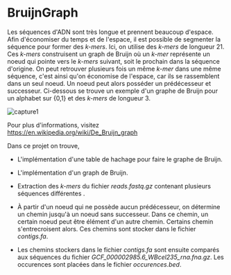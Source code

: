 # BruijnGraph

Les séquences d'ADN sont très longue et prennent beaucoup d'espace. Afin d'économiser du temps et de l'espace, il est possible de segmenter la séquence pour former des *k-mers*. Ici, on utilise des *k-mers* de longueur 21. 
Ces *k-mers* construisent un graph de Bruijn où un *k-mer* représente un noeud qui pointe vers le *k-mers* suivant, soit le prochain dans la séquence d'origine. On peut retrouver plusieurs fois un même *k-mer* dans une même séquence, c'est ainsi qu'on économise de l'espace, car ils se rassemblent dans un seul noeud. Un noeud peut alors posséder un prédécesseur et successeur.
Ci-dessous se trouve un exemple d'un graphe de Bruijn pour un alphabet sur {0,1} et des *k-mers* de longueur 3.

![capture1](https://user-images.githubusercontent.com/47392583/52370305-87f7e100-2a20-11e9-81fd-445b47584232.PNG)

Pour plus d'informations, visitez https://en.wikipedia.org/wiki/De_Bruijn_graph

Dans ce projet on trouve,

- L'implémentation d'une table de hachage pour faire le graphe de Bruijn. 

- L'implémentation d'un graph de Bruijn.

- Extraction des *k-mers* du fichier *reads.fastq.gz* contenant plusieurs séquences différentes . 

- À partir d'un noeud qui ne possède aucun prédécesseur, on détermine un chemin jusqu'à un noeud sans successeur. Dans ce chemin, un certain noeud peut être élément d'un autre chemin. Certains chemin s'entrecroisent alors. Ces chemins sont stocker dans le fichier *contigs.fa*. 

- Les chemins stockers dans le fichier *contigs.fa* sont ensuite comparés aux séquences du fichier *GCF_000002985.6_WBcel235_rna.fna.gz*. Les occurences sont placées dans le fichier *occurences.bed*.

